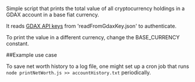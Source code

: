 Simple script that prints the total value of all cryptocurrency holdings in a GDAX account in a base fiat currency.  

It reads [GDAX API keys](https://support.gdax.com/customer/en/portal/articles/2425383-how-can-i-create-an-api-key-for-gdax-) from 'readFromGdaxKey.json' to authenticate.

To print the value in a different currency, change the BASE_CURRENCY constant.

##Example use case

To save net worth history to a log file, one might set up a cron job that runs ```node printNetWorth.js >> accountHistory.txt``` periodically.
 

